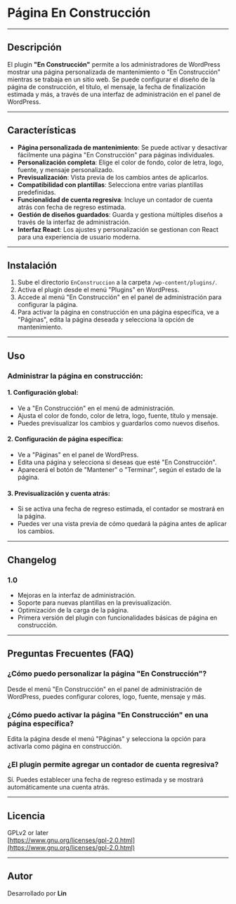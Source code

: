 # Página En Construcción

---

## Descripción

El plugin **"En Construcción"** permite a los administradores de WordPress mostrar una página personalizada de mantenimiento o "En Construcción" mientras se trabaja en un sitio web. Se puede configurar el diseño de la página de construcción, el título, el mensaje, la fecha de finalización estimada y más, a través de una interfaz de administración en el panel de WordPress.

---

## Características

- **Página personalizada de mantenimiento**: Se puede activar y desactivar fácilmente una página "En Construcción" para páginas individuales.
- **Personalización completa**: Elige el color de fondo, color de letra, logo, fuente, y mensaje personalizado.
- **Previsualización**: Vista previa de los cambios antes de aplicarlos.
- **Compatibilidad con plantillas**: Selecciona entre varias plantillas predefinidas.
- **Funcionalidad de cuenta regresiva**: Incluye un contador de cuenta atrás con fecha de regreso estimada.
- **Gestión de diseños guardados**: Guarda y gestiona múltiples diseños a través de la interfaz de administración.
- **Interfaz React**: Los ajustes y personalización se gestionan con React para una experiencia de usuario moderna.

---

## Instalación

1. Sube el directorio `EnConstruccion` a la carpeta `/wp-content/plugins/`.
2. Activa el plugin desde el menú "Plugins" en WordPress.
3. Accede al menú "En Construcción" en el panel de administración para configurar la página.
4. Para activar la página en construcción en una página específica, ve a "Páginas", edita la página deseada y selecciona la opción de mantenimiento.

---

## Uso

### Administrar la página en construcción:

#### 1. Configuración global:

- Ve a "En Construcción" en el menú de administración.
- Ajusta el color de fondo, color de letra, logo, fuente, título y mensaje.
- Puedes previsualizar los cambios y guardarlos como nuevos diseños.

#### 2. Configuración de página específica:

- Ve a "Páginas" en el panel de WordPress.
- Edita una página y selecciona si deseas que esté "En Construcción".
- Aparecerá el botón de "Mantener" o "Terminar", según el estado de la página.

#### 3. Previsualización y cuenta atrás:

- Si se activa una fecha de regreso estimada, el contador se mostrará en la página.
- Puedes ver una vista previa de cómo quedará la página antes de aplicar los cambios.

---

## Changelog

### 1.0

- Mejoras en la interfaz de administración.
- Soporte para nuevas plantillas en la previsualización.
- Optimización de la carga de la página.
- Primera versión del plugin con funcionalidades básicas de página en construcción.

---

## Preguntas Frecuentes (FAQ)

### ¿Cómo puedo personalizar la página "En Construcción"?

Desde el menú "En Construcción" en el panel de administración de WordPress, puedes configurar colores, logo, fuente, mensaje y más.

### ¿Cómo puedo activar la página "En Construcción" en una página específica?

Edita la página desde el menú "Páginas" y selecciona la opción para activarla como página en construcción.

### ¿El plugin permite agregar un contador de cuenta regresiva?

Sí. Puedes establecer una fecha de regreso estimada y se mostrará automáticamente una cuenta atrás.

---

## Licencia

GPLv2 or later  
[https://www.gnu.org/licenses/gpl-2.0.html](https://www.gnu.org/licenses/gpl-2.0.html)

---

## Autor

Desarrollado por **Lin**

